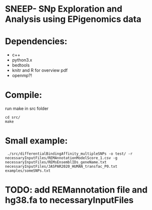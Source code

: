 # SNEEP- SNp Exploration and Analysis using EPigenomics data

# Dependencies:
- c++ 
- python3.x
- bedtools
- knitr and R for overview pdf
- openmp?!


# Compile: 
run make in src folder
```
cd src/
make
```

# Small example:
```
 ./src/differentialBindingAffinity_multipleSNPs -o test/ -r necessaryInputFiles/REMAnnotationModelScore_1.csv -g necessaryInputFiles/REMsEnsemblIDs_geneName.txt  necessaryInputFiles/JASPAR2020_HUMAN_transfac_P0.txt  examples/someSNPs.txt 
 ```
# TODO: add REMannotation file and hg38.fa to necessaryInputFiles
 


